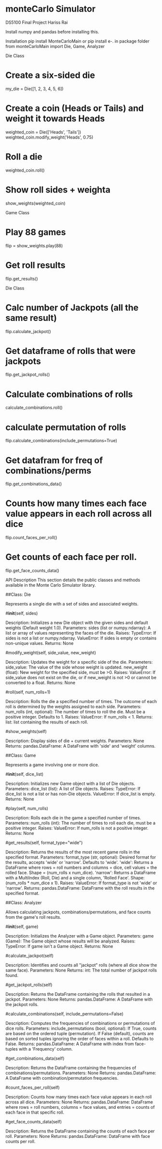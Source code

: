 # monteCarlo Simulator
DS5100 Final Project
Hariss Rai

Install numpy and pandas before installing this.


Installation
pip install MonteCarloMain 
  or pip install e-. in package folder
from monteCarloMain import Die, Game, Analyzer


Die Class
# Create a six-sided die
my_die = Die([1, 2, 3, 4, 5, 6])

# Create a coin (Heads or Tails) and weight it towards Heads
weighted_coin = Die(['Heads', 'Tails'])
weighted_coin.modify_weight('Heads', 0.75)

# Roll a die
weighted_coin.roll()

# Show roll sides + weighta
show_weights(weighted_coin)

Game Class

# Play 88 games
flip = show_weights.play(88)
 # Get roll results
flip.get_results()

Die Class

# Calc number of Jackpots (all the same result)
flip.calculate_jackpot()

# Get dataframe of rolls that were jackpots
flip.get_jackpot_rolls()

# Calculate combinations of rolls
calculate_combinations.roll()

# calculate permutation of rolls
flip.calculate_combinations(include_permutations=True)

# Get datafram for freq of combinations/perms
flip.get_combinations_data()

# Counts how many times each face value appears in each roll across all dice
flip.count_faces_per_roll()

# Get counts of each face per roll.
flip.get_face_counts_data()





API Description
This section details the public classes and methods available in the Monte Carlo Simulator library.

##Class: Die

Represents a single die with a set of sides and associated weights.

#__init__(self, sides)

Description: Initializes a new Die object with the given sides and default weights (Default weight 1.0).
  Parameters:
sides (list or numpy.ndarray): A list or array of values representing the faces of the die.
Raises:
TypeError: If sides is not a list or numpy.ndarray.
ValueError: If sides is empty or contains non-unique values.
Returns: None

#modify_weight(self, side_value, new_weight)

Description: Updates the weight for a specific side of the die.
Parameters:
side_value: The value of the side whose weight is updated.
new_weight (float): New weight for the specified side, must be >0.
Raises:
ValueError: If side_value does not exist on the die, or if new_weight is not >0 or cannot be converted to a float.
Returns: None

#roll(self, num_rolls=1)

Description: Rolls the die a specified number of times. The outcome of each roll is determined by the weights assigned to each side.
Parameters:
num_rolls (int, optional): The number of times to roll the die. Must be a positive integer. Defaults to 1.
Raises:
ValueError: If num_rolls &lt; 1.
Returns:
list: list containing the results of each roll.

#show_weights(self)

Description: Display sides of die + current weights.
Parameters: None
Returns:
pandas.DataFrame: A DataFrame with 'side' and 'weight' columns.

##Class: Game

Represents a game involving one or more dice.

#__init__(self, dice_list)

Description: Initializes new Game object with a list of Die objects.
Parameters:
dice_list (list): A list of Die objects.
Raises:
TypeError: If dice_list is not a list or has non-Die objects.
ValueError: If dice_list is empty.
Returns: None

#play(self, num_rolls)

Description: Rolls each die in the game a specified number of times.
Parameters:
num_rolls (int): The number of times to roll each die, must be a positive integer.
Raises:
ValueError: If num_rolls is not a positive integer.
Returns: None

#get_results(self, format_type="wide")

Description: Returns the results of the most recent game rolls in the specified format.
Parameters:
format_type (str, optional): Desired format for the results, accepts 'wide' or 'narrow'. Defaults to 'wide'.
'wide': Returns a DataFrame where rows = roll numbers and columns = dice, cell values = the rolled face. Shape = (num_rolls x num_dice).
'narrow': Returns a DataFrame with a MultiIndex (Roll, Die) and a single column, 'Rolled Face'. Shape: (num_rolls * num_dice x 1).
Raises:
ValueError: If format_type is not 'wide' or 'narrow'.
Returns:
pandas.DataFrame: DataFrame with the roll results in the specified format.

##Class: Analyzer

Allows calculating jackpots, combinations/permutations, and face counts from the game's roll results.

#__init__(self, game)

Description: Initializes the Analyzer with a Game object.
Parameters:
game (Game): The Game object whose results will be analyzed.
Raises:
TypeError: If game isn't a Game object.
Returns: None

#calculate_jackpot(self)

Description: Identifies and counts all "jackpot" rolls (where all dice show the same face).
Parameters: None
Returns:
int: The total number of jackpot rolls found.

#get_jackpot_rolls(self)

Description: Returns the DataFrame containing the rolls that resulted in a jackpot.
Parameters: None
Returns:
pandas.DataFrame: A DataFrame with the jackpot rolls.

#calculate_combinations(self, include_permutations=False)

Description: Computes the frequencies of combinations or permutations of dice rolls.
Parameters:
include_permutations (bool, optional): If True, counts are based on the ordered tuple (permutation). If False (default), counts are based on sorted tuples ignoring the order of faces within a roll. Defaults to False.
Returns:
pandas.DataFrame: A DataFrame with index from face-tuples with a 'Frequency' column.

#get_combinations_data(self)

Description: Returns the DataFrame containing the frequencies of combinations/permutations.
Parameters: None
Returns:
pandas.DataFrame: A DataFrame with combination/permutation frequencies.

#count_faces_per_roll(self)

Description: Counts how many times each face value appears in each roll across all dice.
Parameters: None
Returns:
pandas.DataFrame: DataFrame where rows = roll numbers, columns = face values, and entries = counts of each face in that specific roll.

#get_face_counts_data(self)

Description: Returns the DataFrame containing the counts of each face per roll.
Parameters: None
Returns: pandas.DataFrame: DataFrame with face counts per roll.
